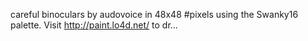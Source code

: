 careful binoculars by audovoice in 48x48 #pixels using the Swanky16 palette. Visit http://paint.lo4d.net/ to dr... 